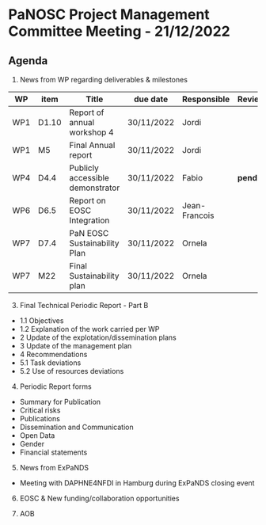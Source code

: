 PaNOSC Project Management Committee Meeting - 21/12/2022
=========================================================

Agenda
------	

1. News from WP regarding deliverables & milestones

|  WP  | item |    Title    | due date | Responsible | Reviewer | Status |
| ---- | ---- | ----------- | -------- | -------- | -------- | -------|
| WP1  | D1.10 | Report of annual workshop 4 | 30/11/2022 | Jordi |  | **pending** |
| WP1  | M5   | Final Annual report  | 30/11/2022 | Jordi |  |  **pending** |
| WP4  | D4.4 | Publicly accessible demonstrator | 30/11/2022 | Fabio | **pending** |   |
| WP6  | D6.5 | Report on EOSC Integration | 30/11/2022 | Jean-Francois |   | **pending**  |
| WP7  | D7.4 | PaN EOSC Sustainability Plan | 30/11/2022 | Ornela |  |  **pending** |
| WP7  | M22  | Final Sustainability plan | 30/11/2022 | Ornela |  |  **pending** |
 
3. Final Technical Periodic Report - Part B
* 1.1 Objectives
* 1.2 Explanation of the work carried per WP
* 2 Update of the explotation/dissemination plans
* 3 Update of the management plan
* 4 Recommendations
* 5.1 Task deviations
* 5.2 Use of resources deviations


4. Periodic Report forms
* Summary for Publication
* Critical risks
* Publications
* Dissemination and Communication
* Open Data
* Gender
* Financial statements


5. News from ExPaNDS
* Meeting with DAPHNE4NFDI in Hamburg during ExPaNDS closing event


6. EOSC & New funding/collaboration opportunities

7. AOB
